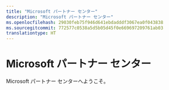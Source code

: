 ```yaml
---
title: "Microsoft パートナー センター"
description: "Microsoft パートナー センター"
ms.openlocfilehash: 29030feb75f946d641ebdadddf3067ea0f043838
ms.sourcegitcommit: 772577c0538a5d5b05d45f0e669697209761ab03
translationtype: HT
---
```

# <a name="microsoft-partner-center"></a>Microsoft パートナー センター

Microsoft パートナー センターへようこそ。